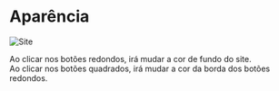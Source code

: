 # Aparência
![Site](https://user-images.githubusercontent.com/99449012/179241554-898178e9-00a4-456c-bacd-a6c599cdab34.jpg)

Ao clicar nos botões redondos, irá mudar a cor de fundo do site. <br>
Ao clicar nos botões quadrados, irá mudar a cor da borda dos botões redondos.
